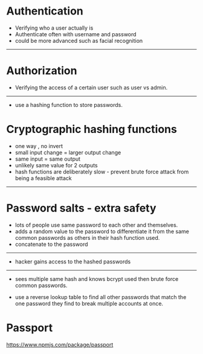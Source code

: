 # Authentication

- Verifying who a user actually is
- Authenticate often with username and password
- could be more advanced such as facial recognition

---

# Authorization

- Verifying the access of a certain user such as user vs admin.

---

- use a hashing function to store passwords.

# Cryptographic hashing functions

- one way , no invert
- small input change = larger output change
- same input = same output
- unlikely same value for 2 outputs
- hash functions are deliberately slow - prevent brute force attack from being a feasible attack

---

# Password salts - extra safety

- lots of people use same password to each other and themselves.
- adds a random value to the password to differentiate it from the same common passwords as others in their hash function used.
- concatenate to the password

---

- hacker gains access to the hashed passwords

---

- sees multiple same hash and knows bcrypt used then brute force common passwords.

- use a reverse lookup table to find all other passwords that match the one password they find to break multiple accounts at once. 

# Passport

https://www.npmjs.com/package/passport
